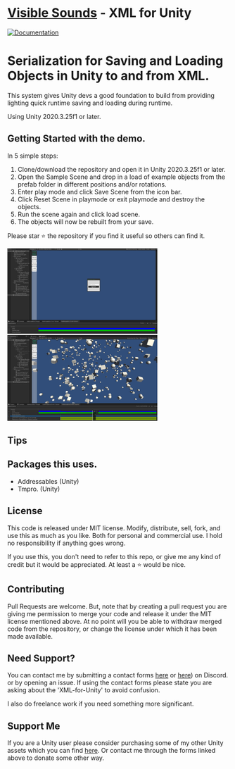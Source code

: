 # [Visible Sounds](https://dangregg.carbonmade.com) - XML for Unity

[![Documentation](https://github.com/OmiyaGames/template-unity-project/workflows/Host%20DocFX%20Documentation/badge.svg)](https://github.com/Rufferphoto/XML-for-Unity#readme)

# Serialization for Saving and Loading Objects in Unity to and from XML. 
This system gives Unity devs a good foundation to build from providing lighting quick runtime saving and loading during runtime.

Using Unity 2020.3.25f1 or later.

## Getting Started with the demo.

In 5 simple steps:  
1. Clone/download the repository and open it in Unity 2020.3.25f1 or later.  
2. Open the Sample Scene and drop in a load of example objects from the prefab folder in different positions and/or rotations.  
3. Enter play mode and click Save Scene from the icon bar. 
4. Click Reset Scene in playmode or exit playmode and destroy the objects.   
5. Run the scene again and click load scene.
6. The objects will now be rebuilt from your save.
  
Please star :star: the repository if you find it useful so others can find it.

<img src="/Screens/Screen1.PNG?raw=true" width="341" height="194.5">

<img src="/Screens/Screen3.PNG?raw=true" width="341" height="194.5">

## Tips

## Packages this uses.
- Addressables (Unity)
- Tmpro. (Unity)


## License

This code is released under MIT license. Modify, distribute, sell, fork, and use this as much as you like. Both for personal and commercial use. I hold no responsibility if anything goes wrong.

If you use this, you don't need to refer to this repo, or give me any kind of credit but it would be appreciated. At least a :star: would be nice.

## Contributing

Pull Requests are welcome. But, note that by creating a pull request you are giving me permission to merge your code and release it under the MIT license mentioned above. At no point will you be able to withdraw merged code from the repository, or change the license under which it has been made available.

## Need Support?

You can contact me by submitting a contact forms [here](https://dangregg.carbonmade.com/contact) or [here](https://discord.gg/3xrefHhd)) on Discord. or by opening an issue. If using the contact forms please state you are asking about the 'XML-for-Unity' to avoid confusion.

I also do freelance work if you need something more significant.

## Support Me

If you are a Unity user please consider purchasing some of my other Unity assets which you can find [here](https://assetstore.unity.com/publishers/44741). Or contact me through the forms linked above to donate some other way.
